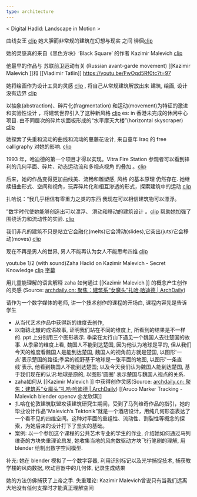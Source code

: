```yaml
---
type: architecture
---
```

< Digital Hadid: Landscape in Motion >

曲线女王 [clip](https://youtu.be/FwOqd5Rf0tc?t=16)
她大胆而非常规的建筑在幻想与现实 之间 徘徊[clip](https://youtu.be/FwOqd5Rf0tc?t=26)

她的灵感真的来自《黑色方块》‘Black Square’ 的作者 Kazimir Malevich [clip](https://youtu.be/FwOqd5Rf0tc?t=55)


他最早的作品与 苏联前卫运动有关 (Russian avant-garde movement) [[Kazimir Malevich ]]和 [[Vladimir Tatlin]]
https://youtu.be/FwOqd5Rf0tc?t=97

她将绘画作为设计工具的灵感 [clip](https://youtu.be/FwOqd5Rf0tc?t=107) , 将自己从常规建筑解放出来
建筑, 绘画, 设计没有边界 [clip](https://youtu.be/FwOqd5Rf0tc?t=121)


以抽象(abstraction)、碎片化(fragmentation) 和运动(movement)为特征的激进和实验性设计 ，将建筑世界引入了这种新风格 [clip](https://youtu.be/FwOqd5Rf0tc?t=144) es: in 香港未完成的休闲中心项目.  由不同层次的碎片状面板形成的“水平摩天大楼”(horizontal skyscraper) [clip](https://youtu.be/FwOqd5Rf0tc?t=161)

她探索了失重和流动的曲线和流动的蔓藤花设计, 来自童年 Iraq 的 free calligraphy 对她的影响.
[clip](https://youtu.be/FwOqd5Rf0tc?t=194)




1993 年，哈迪德的第一个项目才得以实现。Vitra Fire Station 参观者可以看到锋利的几何平面、碎片、动态运动流和多视点视角 的叠加 。[clip](https://youtu.be/FwOqd5Rf0tc?t=221)


后来，她的作品变得更加曲线美、流畅和雕塑感, 风格 的基本原理 仍然存在. 她继续扭曲形式、空间和视角，玩弄碎片化和相互渗透的形式，探索建筑中的运动 [clip](https://youtu.be/FwOqd5Rf0tc?t=251)


扎哈说：“我几乎相信有零重力之类的东西 我现在可以相信建筑物可以漂浮。

”数字时代使她能够创造出可以漂浮、 滑动和移动的建筑设计 。[clip](https://youtu.be/FwOqd5Rf0tc?t=287) 帮助她加强了围绕活力和流动性的实验. [clip](帮助她加强了围绕活力和流动性的实验)


我们非凡的建筑不只是站立它会融化(melts)它会滑动(slides),它突出(juts)它会移动(moves) [clip](https://youtu.be/lKT-mCO66GY?t=177)

现在不再是男人的世界, 男人不能再认为女人不能思考四维 [clip](https://youtu.be/lKT-mCO66GY?t=282)


youtube 1/2 (with sound)Zaha Hadid on Kazimir Malevich - Secret Knowledge [clip](https://www.youtube.com/watch?v=yye33DucQvw)  [字幕](https://www.youtube.com/watch?v=UwjdXaDyTzE)



用儿童能理解的语言解释 zaha 如何通过 [[Kazimir Malevich ]] 的概念产生创作的灵感
(Source:  [archdaily.cn: 聚焦：建筑系“女魔头”扎哈·哈迪德 | ArchDaily](https://www.archdaily.cn/cn/798527/ju-jiao-jian-zhu-xi-nu-mo-tou-zha-ha-star-ha-di-de))


请作为一个数字媒体的老师, 讲一个技术创作的课程的开场白, 课程内容先是告诉学生
- 从当代艺术作品中获得新的维度去创作, 
- 以南辕北辙的成语故事, 证明我们站在不同的维度上, 所看到的结果是不一样的. ppt 上分别用三个图形表示. 季梁在太行山下遇见一个魏国人去往楚国的故事. 从季梁的维度上看, 魏国人不能到达楚国, 因为他认为地球是平的, 但从我们今天的维度看魏国人是能到达楚国, 魏国人的视角前方就是楚国, 以图形'一点'表示楚国的路径;季梁的视野基于地球是一张平面的地图, 以图形'一条直线'表示,  他看到魏国人不能到达楚国; 以及今天我们认为魏国人能到达楚国, 基于我们现在的认识:地球是原的, 以图形'圆圈' 表示楚国与魏国人视点的关系.
- zaha如何从 [[Kazimir Malevich ]] 中获得创作灵感(Source:  [archdaily.cn: 聚焦：建筑系“女魔头”扎哈·哈迪德 | ArchDaily](https://www.archdaily.cn/cn/798527/ju-jiao-jian-zhu-xi-nu-mo-tou-zha-ha-star-ha-di-de)) [[Aruco Marker Tracking - Malevich blender opencv @龙欣琪]]
- 扎哈在伦敦建筑联盟攻读建筑研究生期间，受到了马列维奇作品的指引，她的毕业设计作品“Malevich’s Tektonik”就是一个酒店设计，用纯几何形态表达了一个看不见的四维空间。这种对平面的重组性、流动性、割裂性等概念的探索，为她后来的设计打下了坚实的基础。
- 案例: 以一个参加这个课程的公共艺术专业的学生的作业, 介绍她如何通过马列维奇的方块失重理论启发, 她收集当地的风向数驱动方块飞行笔刷的理解, 用blender 绘制出数字空间模型. 


补充: 她在 blender 模拟了一个数字容器,  利用识别标记以及光学捕捉技术, 捕获教学楼的风向数据,  吹动容器中的几何体, 记录生成结果


她的方法仿佛捕获了上帝之手. 
失重理论:
Kazimir Malevich曾说只有当我们远离大地没有任何支撑时才能真正理解空间
